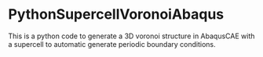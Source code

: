 # PythonSupercellVoronoiAbaqus
This is a python code to generate a 3D voronoi structure in AbaqusCAE with a supercell to automatic generate periodic boundary conditions. 
